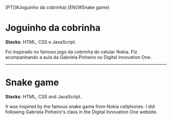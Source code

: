 [PT](#Joguinho da cobrinha)
[EN](#Snake game)

# Joguinho da cobrinha

**Stacks**: HTML, CSS e JavaScript.

Foi inspirado no famoso jogo da cobrinha do celular Nokia. Fiz acompanhando a aula da Gabriela Pinheiro no Digital Innovation One.

---

# Snake game

**Stacks**: HTML, CSS and JavaScript.

It was inspired by the famous snake game from Nokia cellphones. I did following Gabriela Pinheiro's class in the Digital Innovation One website.
